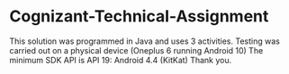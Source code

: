 # Cognizant-Technical-Assignment
This solution was programmed in Java and uses 3 activities. Testing was carried out on a physical device (Oneplus 6 running Android 10)
The minimum SDK API is API 19: Android 4.4 (KitKat)
Thank you.
